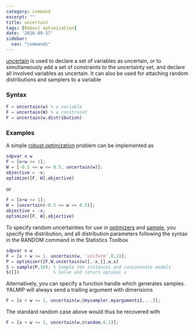 ```yaml
---
category: command
excerpt: ""
title: uncertain
tags: [Robust optimization]
date: '2016-09-17'
sidebar:
  nav: "commands"
---
```


[uncertain](/command/uncertain) is used to declare a set of variables as uncertain, or to simultaneously add a set of constraints to the uncertainty set, and declare all involved variables as uncertain. It can also be used for attaching random distributions and samplers to a variable

### Syntax

````matlab
F = uncertain(w) % w variable
F = uncertain(W) % w constraint
F = uncertain(w,distribution)
````

### Examples

A simple [robust optimization](/tutorials/robustoptimization) problem can be implemented as

````matlab
sdpvar x w
F = [x+w <= 1];
W = [-0.5 <= w <= 0.5, uncertain(w)];
objective = -x;
optimize([F, W],objective)
````
or

````matlab
F = [x+w <= 1];
W = [uncertain(-0.5 <= w <= 0.5)];
objective = -x;
optimize([F, W],objective)
````

To specify random uncertainties for use in [optimizers](comand/optimie) and [sample](/command/sample), you specify the distribution, and all distribution parameters following the syntax in the RANDOM command in the Statistics Toolbox
 
 ````matlab
sdpvar x w
F = [x + w <= 1, uncertain(w, 'uniform',0,1)];
P = optimizer([F,W,uncertain(w)],-x,[],w,x)
S = sample(P,10); % Sample ten instances and concatenate models
S([])             % Solve and return optimal x
````
  
Alternatively, you can specify a function handle which generates samples. YALMIP will always send a trailing argument with dimensions

````matlab 
F = [x + w <= 1, uncertain(w,@mysampler,myarguments1,...)];
````

The standard random case above would thus be recovered with

````matlab
F = [x + w <= 1, uncertain(w,@random,0,1)];
```` 

